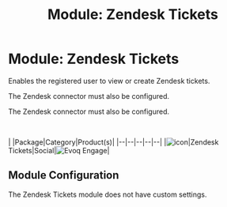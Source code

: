 ﻿---
uid: module-zendesk-tickets
topic: module-zendesk-tickets
locale: en
title: "Module: Zendesk Tickets"
dnneditions: 
dnnversion: 09.02.00
---

# Module: Zendesk Tickets

Enables the registered user to view or create Zendesk tickets.

The Zendesk connector must also be configured.

The Zendesk connector must also be configured.

 

|  |Package|Category|Product(s)|
|--|--|--|--|--|
|![icon](/images/ico-module-zendesk.png)|Zendesk Tickets|Social|![Evoq Engage](/images/ico-evoq-engage.png)|

## Module Configuration

The Zendesk Tickets module does not have custom settings.
